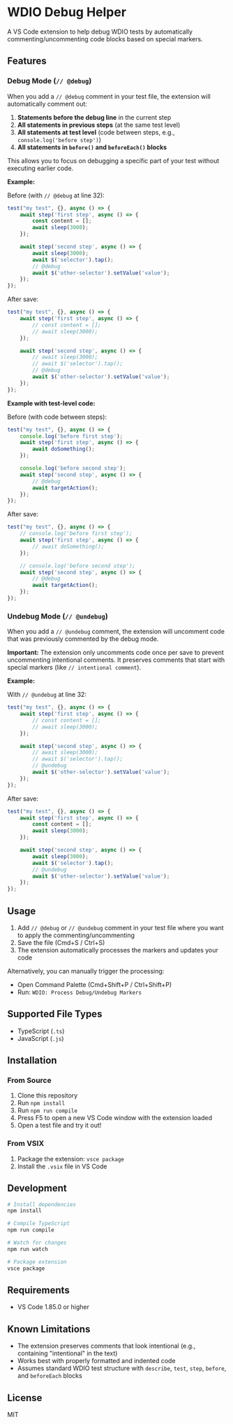 # WDIO Debug Helper

A VS Code extension to help debug WDIO tests by automatically commenting/uncommenting code blocks based on special markers.

## Features

### Debug Mode (`// @debug`)

When you add a `// @debug` comment in your test file, the extension will automatically comment out:

1. **Statements before the debug line** in the current step
2. **All statements in previous steps** (at the same test level)
3. **All statements at test level** (code between steps, e.g., `console.log('before step')`)
4. **All statements in `before()` and `beforeEach()` blocks**

This allows you to focus on debugging a specific part of your test without executing earlier code.

**Example:**

Before (with `// @debug` at line 32):
```typescript
test("my test", {}, async () => {
    await step('first step', async () => {
        const content = [];
        await sleep(3000);
    });

    await step('second step', async () => {
        await sleep(3000);
        await $('selector').tap();
        // @debug
        await $('other-selector').setValue('value');
    });
});
```

After save:
```typescript
test("my test", {}, async () => {
    await step('first step', async () => {
        // const content = [];
        // await sleep(3000);
    });

    await step('second step', async () => {
        // await sleep(3000);
        // await $('selector').tap();
        // @debug
        await $('other-selector').setValue('value');
    });
});
```

**Example with test-level code:**

Before (with code between steps):
```typescript
test("my test", {}, async () => {
    console.log('before first step');
    await step('first step', async () => {
        await doSomething();
    });

    console.log('before second step');
    await step('second step', async () => {
        // @debug
        await targetAction();
    });
});
```

After save:
```typescript
test("my test", {}, async () => {
    // console.log('before first step');
    await step('first step', async () => {
        // await doSomething();
    });

    // console.log('before second step');
    await step('second step', async () => {
        // @debug
        await targetAction();
    });
});
```

### Undebug Mode (`// @undebug`)

When you add a `// @undebug` comment, the extension will uncomment code that was previously commented by the debug mode.

**Important:** The extension only uncomments code once per save to prevent uncommenting intentional comments. It preserves comments that start with special markers (like `// intentional comment`).

**Example:**

With `// @undebug` at line 32:
```typescript
test("my test", {}, async () => {
    await step('first step', async () => {
        // const content = [];
        // await sleep(3000);
    });

    await step('second step', async () => {
        // await sleep(3000);
        // await $('selector').tap();
        // @undebug
        await $('other-selector').setValue('value');
    });
});
```

After save:
```typescript
test("my test", {}, async () => {
    await step('first step', async () => {
        const content = [];
        await sleep(3000);
    });

    await step('second step', async () => {
        await sleep(3000);
        await $('selector').tap();
        // @undebug
        await $('other-selector').setValue('value');
    });
});
```

## Usage

1. Add `// @debug` or `// @undebug` comment in your test file where you want to apply the commenting/uncommenting
2. Save the file (Cmd+S / Ctrl+S)
3. The extension automatically processes the markers and updates your code

Alternatively, you can manually trigger the processing:
- Open Command Palette (Cmd+Shift+P / Ctrl+Shift+P)
- Run: `WDIO: Process Debug/Undebug Markers`

## Supported File Types

- TypeScript (`.ts`)
- JavaScript (`.js`)

## Installation

### From Source

1. Clone this repository
2. Run `npm install`
3. Run `npm run compile`
4. Press F5 to open a new VS Code window with the extension loaded
5. Open a test file and try it out!

### From VSIX

1. Package the extension: `vsce package`
2. Install the `.vsix` file in VS Code

## Development

```bash
# Install dependencies
npm install

# Compile TypeScript
npm run compile

# Watch for changes
npm run watch

# Package extension
vsce package
```

## Requirements

- VS Code 1.85.0 or higher

## Known Limitations

- The extension preserves comments that look intentional (e.g., containing "intentional" in the text)
- Works best with properly formatted and indented code
- Assumes standard WDIO test structure with `describe`, `test`, `step`, `before`, and `beforeEach` blocks

## License

MIT

